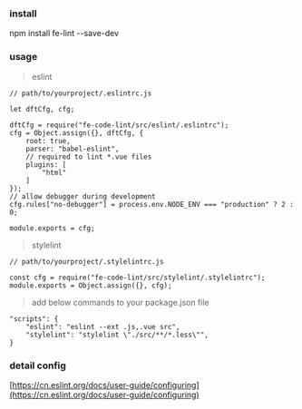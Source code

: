 ### install
npm install fe-lint --save-dev

### usage

> eslint
```
// path/to/yourproject/.eslintrc.js

let dftCfg, cfg;

dftCfg = require("fe-code-lint/src/eslint/.eslintrc");
cfg = Object.assign({}, dftCfg, {
    root: true,
    parser: "babel-eslint",
    // required to lint *.vue files
    plugins: [
        "html"
    ]
});
// allow debugger during development
cfg.rules["no-debugger"] = process.env.NODE_ENV === "production" ? 2 : 0;

module.exports = cfg;
```
> stylelint
```
// path/to/yourproject/.stylelintrc.js

const cfg = require("fe-code-lint/src/stylelint/.stylelintrc");
module.exports = Object.assign({}, cfg);
```

> add below commands to your package.json file

```
"scripts": {
    "eslint": "eslint --ext .js,.vue src",
    "stylelint": "stylelint \"./src/**/*.less\"",
}

```
### detail config
[https://cn.eslint.org/docs/user-guide/configuring](https://cn.eslint.org/docs/user-guide/configuring)

